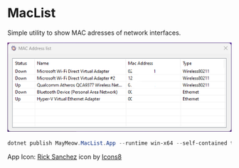# MacList

Simple utility to show MAC adresses of network interfaces.

![](/app.png)

```powershell
dotnet publish MayMeow.MacList.App --runtime win-x64 --self-contained true /p:PublishTrimmed=false /p:PublishSingleFile=true -c Release -o ./output/app
```

App Icon: <a target="_blank" href="https://icons8.com/icon/H9yGWcP5Fs16/rick-sanchez">Rick Sanchez</a> icon by <a target="_blank" href="https://icons8.com">Icons8</a>